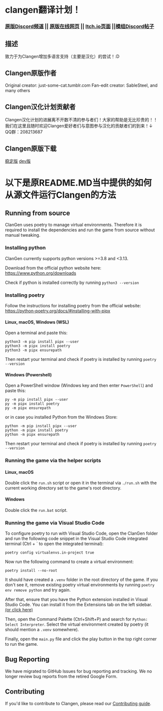 # clangen翻译计划！
### [原版Discord频道](https://discord.gg/clangen) || [原版在线网页](https://clangen.io) || [Itch.io页面](https://sablesteel.itch.io/clan-gen-fan-edit) ||[模组Discord帖子](https://discord.com/channels/1003759225522110524/1280195222445228206)
## 描述
致力于为Clangen增加多语言支持（主要是汉化）的尝试！:D
## Clangen原版作者
Original creator: just-some-cat.tumblr.com
Fan-edit creator: SableSteel, and many others
## Clangen汉化计划贡献者
Clangen汉化计划的进展离不开数不清的参与者们！大家的帮助是无比珍贵的！！
我们在这里且随时欢迎Clangen爱好者们与意图参与汉化的贡献者们的到来！↓
QQ群：208213687
## Clangen原版下载
[稳定版](https://clangen.io/download)
[dev版](https://clangen.io/download-development)
# 以下是原README.MD当中提供的如何从源文件运行Clangen的方法
## Running from source
ClanGen uses poetry to manage virtual environments. Therefore it is required to install the dependencies and run the game from source without manual tweaking.

### Installing python
ClanGen currently supports python versions >=3.8 and <3.13.

Download from the official python website here: https://www.python.org/downloads

Check if python is installed correctly by running `python3 --version`


### Installing poetry
Follow the instructions for installing poetry from the official website: https://python-poetry.org/docs/#installing-with-pipx

#### Linux, macOS, Windows (WSL)
Open a terminal and paste this:
```
python3 -m pip install pipx --user
python3 -m pipx install poetry
python3 -m pipx ensurepath
```
Then restart your terminal and check if poetry is installed by running `poetry --version`

#### Windows (Powershell)
Open a PowerShell window (Windows key and then enter `PowerShell`) and paste this:
```
py -m pip install pipx --user
py -m pipx install poetry
py -m pipx ensurepath
```
or in case you installed Python from the Windows Store:
```
python -m pip install pipx --user
python -m pipx install poetry
python -m pipx ensurepath
```
Then restart your terminal and check if poetry is installed by running `poetry --version`

### Running the game via the helper scripts
#### Linux, macOS
Double click the `run.sh` script or open it in the terminal via `./run.sh` with the current working directory set to the game's root directory.

#### Windows
Double click the `run.bat` script.

### Running the game via Visual Studio Code
To configure poetry to run with Visual Studio Code, open the ClanGen folder and run the following code snippet in the Visual Studio Code integrated terminal (Ctrl + ` to open the integrated terminal):
```
poetry config virtualenvs.in-project true
```

Now run the following command to create a virtual environment:
```
poetry install --no-root
```

It should have created a `.venv` folder in the root directory of the game.
If you don't see it, remove existing poetry virtual environments by running `poetry env remove python` and try again.

After that, ensure that you have the Python extension installed in Visual Studio Code. You can install it from the Extensions tab on the left sidebar. [(or click here)
](https://marketplace.visualstudio.com/items?itemName=ms-python.python)

Then, open the Command Palette (Ctrl+Shift+P) and search for `Python: Select Interpreter`. Select the virtual environment created by poetry (it should mention a `.venv` somewhere).

Finally, open the `main.py` file and click the play button in the top right corner to run the game.


## Bug Reporting
We have migrated to GitHub Issues for bug reporting and tracking. We no longer review bug reports from the retired Google Form.

## Contributing
If you'd like to contribute to Clangen, please read our [Contributing guide](https://github.com/ClanGenOfficial/clangen/blob/development/CONTRIBUTING.md).
